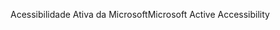 <span data-ttu-id="e7017-101">Acessibilidade Ativa da Microsoft</span><span class="sxs-lookup"><span data-stu-id="e7017-101">Microsoft Active Accessibility</span></span>